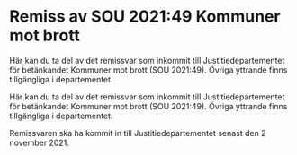 # Remiss av SOU 2021:49 Kommuner mot brott

Här kan du ta del av det remissvar som inkommit till Justitiedepartementet för betänkandet Kommuner mot brott (SOU 2021:49). Övriga yttrande finns tillgängliga i departementet.

Här kan du ta del av det remissvar som inkommit till Justitiedepartementet för betänkandet Kommuner mot brott (SOU 2021:49). Övriga yttrande finns tillgängliga i departementet.

Remissvaren ska ha kommit in till Justitiedepartementet senast den 2 november 2021.
